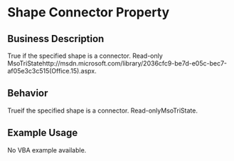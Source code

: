 # Shape Connector Property

## Business Description
True if the specified shape is a connector. Read-only MsoTriStatehttp://msdn.microsoft.com/library/2036cfc9-be7d-e05c-bec7-af05e3c3c515(Office.15).aspx.

## Behavior
Trueif the specified shape is a connector. Read-onlyMsoTriState.

## Example Usage
No VBA example available.